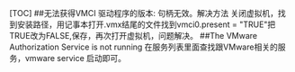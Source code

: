 [TOC]
##无法获得VMCI 驱动程序的版本: 句柄无效。解决方法
关闭虚拟机，找到安装路径，用记事本打开.vmx结尾的文件找到vmci0.present = "TRUE"把TRUE改为FALSE,保存，再次打开虚拟机，问题解决。
##The VMware Authorization Service is not running
在服务列表里面查找跟VMware相关的服务，vmware service 启动即可。

